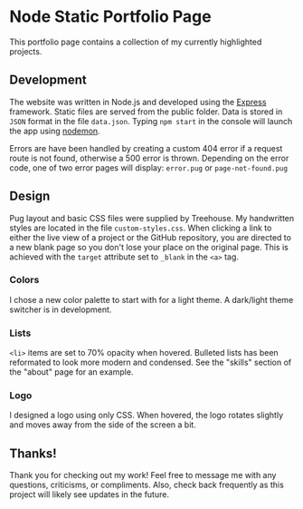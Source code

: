 # Node Static Portfolio Page
This portfolio page contains a collection of my currently highlighted projects.
## Development
The website was written in Node.js and developed using the [Express](https://expressjs.com) framework. Static files are served from the public folder. Data is stored in `JSON` format in the file `data.json`. Typing `npm start` in the console will launch the app using [nodemon](https://www.npmjs.com/package/nodemon).

Errors are have been handled by creating a custom 404 error if a request route is not found, otherwise a 500 error is thrown. Depending on the error code, one of two error pages will display: `error.pug` or `page-not-found.pug`
## Design
Pug layout and basic CSS files were supplied by Treehouse. My handwritten styles are located in the file `custom-styles.css`. When clicking a link to either the live view of a project or the GitHub repository, you are directed to a new blank page so you don't lose your place on the original page. This is achieved with the `target` attribute set to `_blank` in the `<a>` tag.
### Colors
I chose a new color palette to start with for a light theme. A dark/light theme switcher is in development.
### Lists
`<li>` items are set to 70% opacity when hovered. Bulleted lists has been reformated to look more modern and condensed. See the "skills" section of the "about" page for an example.
### Logo
I designed a logo using only CSS. When hovered, the logo rotates slightly and moves away from the side of the screen a bit.

## Thanks!
Thank you for checking out my work! Feel free to message me with any questions, criticisms, or compliments. Also, check back frequently as this project will likely see updates in the future.